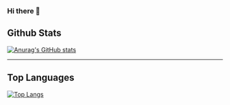 ### Hi there 👋

## Github Stats
[![Anurag's GitHub stats](https://github-readme-stats.vercel.app/api?username=oriontech15&hide=stars,prs)](https://github.com/oriontech15/github-readme-stats)

---

## Top Languages
[![Top Langs](https://github-readme-stats.vercel.app/api/top-langs/?username=oriontech15)](https://github.com/oriontech15/github-readme-stats)

<!--
**oriontech15/oriontech15** is a ✨ _special_ ✨ repository because its `README.md` (this file) appears on your GitHub profile.

Here are some ideas to get you started:

- 🔭 I’m currently working on ...
- 🌱 I’m currently learning ...
- 👯 I’m looking to collaborate on ...
- 🤔 I’m looking for help with ...
- 💬 Ask me about ...
- 📫 How to reach me: ...
- 😄 Pronouns: ...
- ⚡ Fun fact: ...
-->
